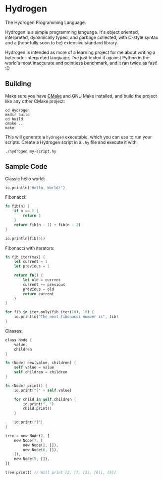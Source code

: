 
Hydrogen
========

The Hydrogen Programming Language.

Hydrogen is a simple programming language. It's object oriented, interpreted, dynamically typed, and garbage collected, with C-style syntax and a (hopefully soon to be) extensive standard library.

Hydrogen is intended as more of a learning project for me about writing a bytecode-interpreted language. I've just tested it against Python in the world's most inaccurate and pointless benchmark, and it ran twice as fast! :D


## Building

Make sure you have [CMake](http://www.cmake.org/download/) and GNU Make installed, and build the project like any other CMake project:

```
cd Hydrogen
mkdir build
cd build
cmake ..
make
```

This will generate a `hydrogen` executable, which you can use to run your scripts. Create a Hydrogen script in a `.hy` file and execute it with:

```
./hydrogen my-script.hy
```


## Sample Code

Classic hello world:

```rust
io.println("Hello, World!")
```

Fibonacci:

```rust
fn fib(n) {
	if n == 1 {
		return 1
	}
	return fib(n - 1) + fib(n - 2)
}

io.println(fib(5))
```

Fibonacci with iterators:

```rust
fn fib_iter(max) {
	let current = 1
	let previous = 1

	return fn() {
		let old = current
		current += previous
		previous = old
		return current
	}
}

for fib in iter.only(fib_iter(10), 10) {
	io.println("The next fibonacci number is", fib)
}
```

Classes:

```rust
class Node {
	value,
	children
}

fn (Node) new(value, children) {
	self.value = value
	self.children = children
}

fn (Node) print() {
	io.print("[" + self.value)

	for child in self.children {
		io.print(", ")
		child.print()
	}

	io.print("]")
}

tree = new Node(2, [
	new Node(7, [
		new Node(2, []),
		new Node(6, []),
	]),
	new Node(5, []),
])

tree.print() // Will print [2, [7, [2], [6]], [5]]
```
